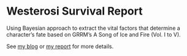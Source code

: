 # Westerosi Survival Report

Using Bayesian approach to extract the vital factors that determine a character’s fate based on GRRM’s A Song of Ice and Fire (Vol. I to V).

See [my blog](https://interetro.rbind.io/blog/post/the-westerosi-survival-status-report/) or [my report](https://interetro.rbind.io/pdf/westerosi-report.pdf) for more details.
